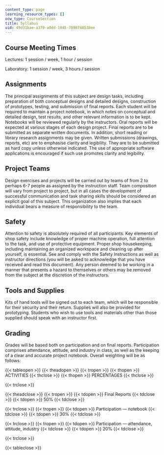 ```yaml
---
content_type: page
learning_resource_types: []
ocw_type: CourseSection
title: Syllabus
uid: 49d31bae-a379-a0dd-1045-7898748538ee
---
```


Course Meeting Times
--------------------

Lectures: 1 session / week, 1 hour / session

Laboratory: 1 session / week, 3 hours / session

Assignments
-----------

The principal assignments of this subject are design tasks, including preparation of both conceptual designs and detailed designs, construction of prototypes, testing, and submission of final reports. Each student will be required to maintain a project notebook, in which notes on conceptual and detailed design, test results, and other relevant information is to be kept. Notebooks will be reviewed regularly by the instructors. Oral reports will be expected at various stages of each design project. Final reports are to be submitted as separate written documents. In addition, short reading or library research assignments may be given. Written submissions (drawings, reports, etc) are to emphasise clarity and legibility. They are to be submitted as hard copy unless otherwise indicated. The use of appropriate software applications is encouraged if such use promotes clarity and legibility.

Project Teams
-------------

Design exercises and projects will be carried out by teams of from 2 to perhaps 6-7 people as assigned by the instruction staff. Team composition will vary from project to project, but in all cases the development of successful communication and task sharing skills should be considered an explicit goal of this subject. This organization also implies that each individual bears a measure of responsibility to the team.

Safety
------

Attention to safety is absolutely required of all participants. Key elements of shop safety include knowledge of proper machine operation, full attention to the task, and use of protective equipment. Proper shop housekeeping, including maintaining an organized workspace and cleaning up after yourself, is essential. See and comply with the Safety Instructions as well as instructor directions (you will be asked to acknowledge that you have received and read this document). Any person deemed to be working in a manner that presents a hazard to themselves or others may be removed from the subject at the discretion of the instructors.

Tools and Supplies
------------------

Kits of hand tools will be signed out to each team, which will be responsible for their security and their return. Supplies will also be provided for prototyping. Students who wish to use tools and materials other than those supplied should speak with an instructor first.

Grading
-------

Grades will be based both on participation and on final reports. Participation comprises attendance, attitude, and industry in class, as well as the keeping of a clear and accurate project notebook. Overall weighting will be as follows:

{{< tableopen >}}
{{< theadopen >}}
{{< tropen >}}
{{< thopen >}}
ACTIVITIES
{{< thclose >}}
{{< thopen >}}
PERCENTAGES
{{< thclose >}}

{{< trclose >}}

{{< theadclose >}}
{{< tropen >}}
{{< tdopen >}}
Final Reports
{{< tdclose >}}
{{< tdopen >}}
50%
{{< tdclose >}}

{{< trclose >}}
{{< tropen >}}
{{< tdopen >}}
Participation — notebook
{{< tdclose >}}
{{< tdopen >}}
30%
{{< tdclose >}}

{{< trclose >}}
{{< tropen >}}
{{< tdopen >}}
Participation — attendance, attitude, industry
{{< tdclose >}}
{{< tdopen >}}
20%
{{< tdclose >}}

{{< trclose >}}

{{< tableclose >}}